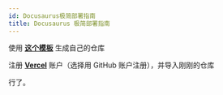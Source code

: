```yaml
---
id: Docusaurus极简部署指南
title: Docusaurus 极简部署指南
---
```


使用 [**这个模板**](https://github.com/linyuxuanlin/Docusaurus-Vercel) 生成自己的仓库

注册 [**Vercel**](https://Vercel.com) 账户（选择用 GitHub 账户注册），并导入刚刚的仓库

行了。

<br />

<br />